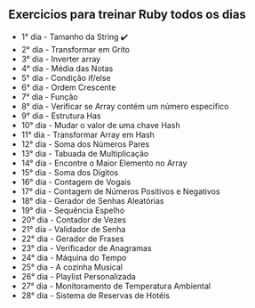 ## Exercicios para treinar Ruby todos os dias ##

- 1° dia - Tamanho da String :heavy_check_mark:
- 2° dia - Transformar em Grito
- 3° dia - Inverter array
- 4° dia - Média das Notas
- 5° dia - Condição if/else
- 6° dia - Ordem Crescente
- 7° dia - Função
- 8° dia - Verificar se Array contém um número específico
- 9° dia - Estrutura Has
- 10° dia - Mudar o valor de uma chave Hash
- 11° dia - Transformar Array em Hash
- 12° dia - Soma dos Números Pares
- 13° dia - Tabuada de Multiplicação
- 14° dia - Encontre o Maior Elemento no Array
- 15° dia - Soma dos Dígitos
- 16° dia - Contagem de Vogais
- 17° dia - Contagem de Números Positivos e Negativos
- 18° dia - Gerador de Senhas Aleatórias
- 19° dia - Sequência Espelho
- 20° dia - Contador de Vezes
- 21° dia - Validador de Senha
- 22° dia - Gerador de Frases
- 23° dia - Verificador de Anagramas
- 24° dia - Máquina do Tempo
- 25° dia - A cozinha Musical
- 26° dia - Playlist Personalizada
- 27° dia -  Monitoramento de Temperatura Ambiental
- 28° dia - Sistema de Reservas de Hotéis
